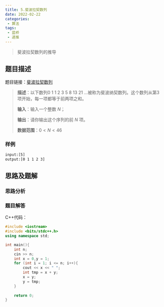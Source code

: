 ```yaml
---
title: 5.斐波拉契数列
date: 2022-02-22
categories:
 - 算法
tags:
 - 蓝桥
 - 递推
---
```


> 斐波拉契数列的推导

<!-- more -->

## 题目描述

题目链接：[斐波拉契数列](https://www.acwing.com/problem/content/719/)

> **描述**：以下数列$0~1~1~2~3~5~8~13~21~ ...$被称为斐波纳契数列。这个数列从第$3$项开始，每一项都等于前两项之和。
>
> **输入**：输入一个整数 $N$；
>
> **输出**：请你输出这个序列的前 $N$ 项。
>
> **数据范围**：$0 < N < 46$

### 样例

```html
input:[5]
output:[0 1 1 2 3]
```

## 思路及题解

### 思路分析



### 题目解答

C++代码：

```cpp
#include <iostream>
#include <bits/stdc++.h>
using namespace std;

int main(){
    int n;
    cin >> n;
    int x = 0,y = 1;
    for (int i = 1; i <= n; i++){
        cout << x << " ";
        int tmp = x + y;
        x = y;
        y = tmp;
    }
 
    return 0;
}
```
